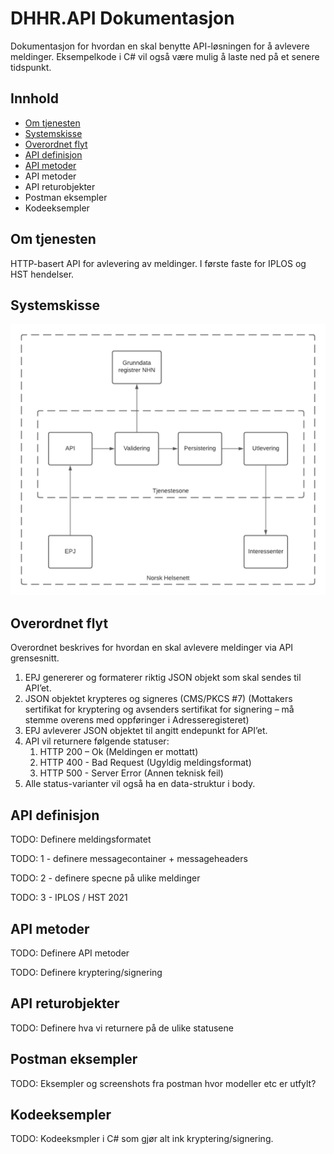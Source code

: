 # DHHR.API Dokumentasjon
Dokumentasjon for hvordan en skal benytte API-løsningen for å avlevere meldinger. Eksempelkode i C# vil også være mulig å laste ned på et senere tidspunkt.



## Innhold

- [Om tjenesten](#om-tjenesten)
- [Systemskisse](#systemskisse)
- [Overordnet flyt](#overordnet-flyt)
- [API definisjon](#api-definisjon)
- [API metoder](#api-metoder)
- API metoder
- API returobjekter
- Postman eksempler
- Kodeeksempler



## Om tjenesten
HTTP-basert API for avlevering av meldinger. I første faste for IPLOS og HST hendelser.


## Systemskisse

![Systemskisse](/docs/images/konsept-skisse.png)

## Overordnet flyt

Overordnet beskrives for hvordan en skal avlevere meldinger via API grensesnitt.

1. EPJ genererer og formaterer riktig JSON objekt som skal sendes til API’et.
2. JSON objektet krypteres og signeres (CMS/PKCS #7)
(Mottakers sertifikat for kryptering og avsenders sertifikat for signering – må stemme overens med oppføringer i Adresseregisteret)
3. EPJ avleverer JSON objektet til angitt endepunkt for API’et.
4. API vil returnere følgende statuser:
	1. HTTP 200 – Ok (Meldingen er mottatt)
	2. HTTP 400 - Bad Request (Ugyldig meldingsformat)
	3. HTTP 500 - Server Error (Annen teknisk feil)
5.	Alle status-varianter vil også ha en data-struktur i body.

## API definisjon

TODO: Definere meldingsformatet

TODO: 1 - definere messagecontainer + messageheaders

TODO: 2 - definere specne på ulike meldinger

TODO: 3 - IPLOS / HST 2021


## API metoder

TODO: Definere API metoder

TODO: Definere kryptering/signering

## API returobjekter

TODO: Definere hva vi returnere på de ulike statusene



## Postman eksempler

TODO: Eksempler og screenshots fra postman hvor modeller etc er utfylt?


## Kodeeksempler

TODO: Kodeeksmpler i C# som gjør alt ink kryptering/signering.
